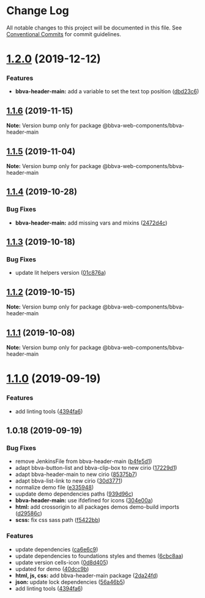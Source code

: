 # Change Log

All notable changes to this project will be documented in this file.
See [Conventional Commits](https://conventionalcommits.org) for commit guidelines.

# [1.2.0](http://globaldevtools.bbva.com:7999/bbva_global_ui_studio_web_components/bbva-web-components/compare/@bbva-web-components/bbva-header-main@1.1.6...@bbva-web-components/bbva-header-main@1.2.0) (2019-12-12)

### Features

- **bbva-header-main:** add a variable to set the text top position ([dbd23c6](http://globaldevtools.bbva.com:7999/bbva_global_ui_studio_web_components/bbva-web-components/commits/dbd23c6406d486e0c088c323f3dc1ce257c8fb0b))

## [1.1.6](http://globaldevtools.bbva.com:7999/bbva_global_ui_studio_web_components/bbva-web-components/compare/@bbva-web-components/bbva-header-main@1.1.5...@bbva-web-components/bbva-header-main@1.1.6) (2019-11-15)

**Note:** Version bump only for package @bbva-web-components/bbva-header-main

## [1.1.5](http://globaldevtools.bbva.com:7999/bbva_global_ui_studio_web_components/bbva-web-components/compare/@bbva-web-components/bbva-header-main@1.1.4...@bbva-web-components/bbva-header-main@1.1.5) (2019-11-04)

**Note:** Version bump only for package @bbva-web-components/bbva-header-main

## [1.1.4](http://globaldevtools.bbva.com:7999/bbva_global_ui_studio_web_components/bbva-web-components/compare/@bbva-web-components/bbva-header-main@1.1.3...@bbva-web-components/bbva-header-main@1.1.4) (2019-10-28)

### Bug Fixes

- **bbva-header-main:** add missing vars and mixins ([2472d4c](http://globaldevtools.bbva.com:7999/bbva_global_ui_studio_web_components/bbva-web-components/commits/2472d4ca523cfa519fa7e330ca48ec0362a41cb3))

## [1.1.3](http://globaldevtools.bbva.com:7999/cellscataloggovernance/bbva-web-components-fork/compare/@bbva-web-components/bbva-header-main@1.1.2...@bbva-web-components/bbva-header-main@1.1.3) (2019-10-18)

### Bug Fixes

- update lit helpers version ([01c876a](http://globaldevtools.bbva.com:7999/cellscataloggovernance/bbva-web-components-fork/commits/01c876aa84cfe98b6abbd2379127ad84df6a6cf4))

## [1.1.2](http://globaldevtools.bbva.com:7999/cellscataloggovernance/bbva-web-components-fork/compare/@bbva-web-components/bbva-header-main@1.1.1...@bbva-web-components/bbva-header-main@1.1.2) (2019-10-15)

**Note:** Version bump only for package @bbva-web-components/bbva-header-main

## [1.1.1](http://globaldevtools.bbva.com:7999/cellscataloggovernance/bbva-web-components-fork/compare/@bbva-web-components/bbva-header-main@1.1.0...@bbva-web-components/bbva-header-main@1.1.1) (2019-10-08)

**Note:** Version bump only for package @bbva-web-components/bbva-header-main

# [1.1.0](http://globaldevtools.bbva.com:7999/cellscataloggovernance/bbva-web-components-fork/compare/@bbva-web-components/bbva-header-main@1.0.18...@bbva-web-components/bbva-header-main@1.1.0) (2019-09-19)

### Features

- add linting tools ([4394fa6](https://globaldevtools.bbva.com/bitbucket/projects/bbva_global_ui_studio_web_components/repos/bbva-web-components/commits/4394fa6))

## 1.0.18 (2019-09-19)

### Bug Fixes

- remove JenkinsFile from bbva-header-main ([b4fe5d1](https://globaldevtools.bbva.com/bitbucket/projects/bbva_global_ui_studio_web_components/repos/bbva-web-components/commits/b4fe5d1))
- adapt bbva-button-list and bbva-clip-box to new cirio ([17229d1](https://globaldevtools.bbva.com/bitbucket/projects/bbva_global_ui_studio_web_components/repos/bbva-web-components/commits/17229d1))
- adapt bbva-header-main to new cirio ([85375b7](https://globaldevtools.bbva.com/bitbucket/projects/bbva_global_ui_studio_web_components/repos/bbva-web-components/commits/85375b7))
- adapt bbva-list-link to new cirio ([30d3771](https://globaldevtools.bbva.com/bitbucket/projects/bbva_global_ui_studio_web_components/repos/bbva-web-components/commits/30d3771))
- normalize demo file ([e335948](https://globaldevtools.bbva.com/bitbucket/projects/bbva_global_ui_studio_web_components/repos/bbva-web-components/commits/e335948))
- uupdate demo dependencies paths ([939d96c](https://globaldevtools.bbva.com/bitbucket/projects/bbva_global_ui_studio_web_components/repos/bbva-web-components/commits/939d96c))
- **bbva-header-main:** use ifdefined for icons ([304e00a](https://globaldevtools.bbva.com/bitbucket/projects/bbva_global_ui_studio_web_components/repos/bbva-web-components/commits/304e00a))
- **html:** add crossorigin to all packages demos demo-build imports ([d29586c](https://globaldevtools.bbva.com/bitbucket/projects/bbva_global_ui_studio_web_components/repos/bbva-web-components/commits/d29586c))
- **scss:** fix css sass path ([f5422bb](https://globaldevtools.bbva.com/bitbucket/projects/bbva_global_ui_studio_web_components/repos/bbva-web-components/commits/f5422bb))

### Features

- update dependencies ([ca6e6c9](https://globaldevtools.bbva.com/bitbucket/projects/bbva_global_ui_studio_web_components/repos/bbva-web-components/commits/ca6e6c9))
- update dependencies to foundations styles and themes ([6cbc8aa](https://globaldevtools.bbva.com/bitbucket/projects/bbva_global_ui_studio_web_components/repos/bbva-web-components/commits/6cbc8aa))
- update version cells-icon ([0d8d405](https://globaldevtools.bbva.com/bitbucket/projects/bbva_global_ui_studio_web_components/repos/bbva-web-components/commits/0d8d405))
- updated for demo ([40dcc9b](https://globaldevtools.bbva.com/bitbucket/projects/bbva_global_ui_studio_web_components/repos/bbva-web-components/commits/40dcc9b))
- **html, js, css:** add bbva-header-main package ([2da24fd](https://globaldevtools.bbva.com/bitbucket/projects/bbva_global_ui_studio_web_components/repos/bbva-web-components/commits/2da24fd))
- **json:** update lock dependencies ([56a46b5](https://globaldevtools.bbva.com/bitbucket/projects/bbva_global_ui_studio_web_components/repos/bbva-web-components/commits/56a46b5))
- add linting tools ([4394fa6](https://globaldevtools.bbva.com/bitbucket/projects/bbva_global_ui_studio_web_components/repos/bbva-web-components/commits/4394fa6))
